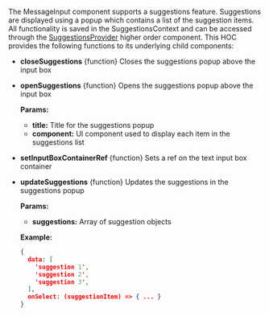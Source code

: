 The MessageInput component supports a suggestions feature. Suggestions are displayed using a popup which contains a list of the suggestion items. All functionality is saved in the SuggestionsContext and can be accessed through the [SuggestionsProvider](https://github.com/GetStream/stream-chat-react-native/blob/master/package/src/contexts/suggestionsContext/SuggestionsContext.tsx) higher order component. This HOC provides the following functions to its underlying child components:

- **closeSuggestions** {function} Closes the suggestions popup above the input box
- **openSuggestions** {function} Opens the suggestions popup above the input box

  **Params:**

  - **title:** Title for the suggestions popup
  - **component:** UI component used to display each item in the suggestions list
- **setInputBoxContainerRef** {function} Sets a ref on the text input box container
- **updateSuggestions** {function} Updates the suggestions in the suggestions popup

  **Params:**

  - **suggestions:** Array of suggestion objects

  **Example:**

  ```json
  {
    data: [
      'suggestion 1',
      'suggestion 2',
      'suggestion 3',
    ],
    onSelect: (suggestionItem) => { ... }
  }
  ```
